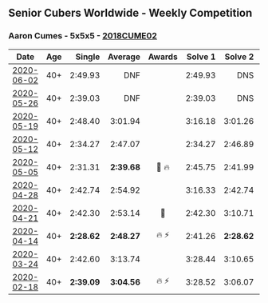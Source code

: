 ## Senior Cubers Worldwide - Weekly Competition
### Aaron Cumes - 5x5x5 - [2018CUME02](https://www.worldcubeassociation.org/persons/2018CUME02?event=555)

| Date | Age | Single | Average | Awards | Solve 1 | Solve 2 | Solve 3 | Solve 4 | Solve 5 | Video |
| :--: | :--: | --: | --: | :--: | --: | --: | --: | --: | --: | :-- |
| [2020-06-02](../../results/555/2020-06-02.md) | 40+ | 2:49.93 | DNF |  | 2:49.93 | DNS | DNS | DNS | DNS | [Link](https://www.facebook.com/events/573401076937046/permalink/574489523494868/) |
| [2020-05-26](../../results/555/2020-05-26.md) | 40+ | 2:39.03 | DNF |  | 2:39.03 | DNS | DNS | DNS | DNS | [Link](https://www.facebook.com/events/637852836799991/permalink/638981980020410/) |
| [2020-05-19](../../results/555/2020-05-19.md) | 40+ | 2:48.40 | 3:01.94 |  | 3:16.18 | 3:01.26 | 2:48.40 | DNS | DNS | [Link](https://www.facebook.com/events/201300894172579/permalink/202339374068731/) |
| [2020-05-12](../../results/555/2020-05-12.md) | 40+ | 2:34.27 | 2:47.07 |  | 2:34.27 | 2:46.89 | 3:00.06 | DNS | DNS | [Link](https://www.facebook.com/events/276138643524223/permalink/277556713382416/) |
| [2020-05-05](../../results/555/2020-05-05.md) | 40+ | 2:31.31 | **2:39.68** | 🥉 🔥 | 2:45.75 | 2:41.99 | 2:31.31 | DNS | DNS | [Link](https://www.facebook.com/events/557526585195168/permalink/558964438384716/) |
| [2020-04-28](../../results/555/2020-04-28.md) | 40+ | 2:42.74 | 2:54.92 |  | 3:16.33 | 2:42.74 | 2:45.70 | DNS | DNS | [Link](https://www.facebook.com/events/543220986391837/permalink/544360886277847/) |
| [2020-04-21](../../results/555/2020-04-21.md) | 40+ | 2:42.30 | 2:53.14 | 🥉 | 2:42.30 | 3:10.71 | 2:46.43 | DNS | DNS | [Link](https://www.facebook.com/events/538096063773916/permalink/539523343631188/) |
| [2020-04-14](../../results/555/2020-04-14.md) | 40+ | **2:28.62** | **2:48.27** | 🔥 ⚡ | 2:41.26 | **2:28.62** | 3:14.93 | DNS | DNS | [Link](https://www.facebook.com/events/1400953806773430/permalink/1401875770014567/) |
| [2020-03-24](../../results/555/2020-03-24.md) | 40+ | 2:42.60 | 3:13.74 |  | 3:28.44 | 3:10.65 | 3:35.38 | 2:42.60 | 3:02.13 | [Link](https://www.facebook.com/events/5078365835514885/permalink/5082204785130990/) |
| [2020-02-18](../../results/555/2020-02-18.md) | 40+ | **2:39.09** | **3:04.56** | 🔥 ⚡ | 3:28.52 | 3:06.07 | **2:39.09** | DNS | DNS | [Link](https://www.facebook.com/events/538921670053895/permalink/541249876487741/) |


<!-- Global site tag (gtag.js) - Google Analytics -->
<script async src="https://www.googletagmanager.com/gtag/js?id=UA-86348435-3"></script>
<script>window.dataLayer = window.dataLayer || []; function gtag() {dataLayer.push(arguments);} gtag('js', new Date()); gtag('config', 'UA-86348435-3');</script>
